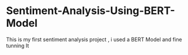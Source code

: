  # Sentiment-Analysis-Using-BERT-Model
This is my first sentiment analysis project , i used a BERT Model and fine tunning It  
   
  
  
         
    
         
          
   
  
